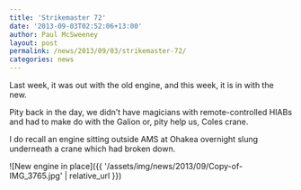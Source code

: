 ```yaml
---
title: 'Strikemaster 72'
date: '2013-09-03T02:52:06+13:00'
author: Paul McSweeney
layout: post
permalink: /news/2013/09/03/strikemaster-72/
categories: news
---
```


Last week, it was out with the old engine, and this week, it is in with the new. 

Pity back in the day, we didn’t have magicians with remote-controlled HIABs and had to make do with the Galion or, pity help us, Coles crane. 

I do recall an engine sitting outside AMS at Ohakea overnight slung underneath a crane which had broken down.

![New engine in place]({{ '/assets/img/news/2013/09/Copy-of-IMG_3765.jpg' | relative_url }})
